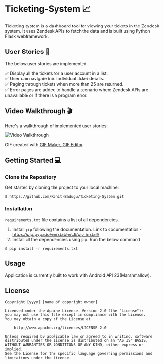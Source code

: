 # Ticketing-System 📈
Ticketing system is a dashboard tool for viewing your tickets in the Zendesk system. It uses Zendesk APIs to fetch the data and is built using Python Flask webframework.

## User Stories :dart:
The below user stories are implemented.

:white_check_mark: Display all the tickets for a user account in a list. <br />
:white_check_mark: User can navigate into individual ticket details. <br />
:white_check_mark: Paging through tickets when more than 25 are returned. <br />
:white_check_mark: Error pages are added to handle a scenario where Zendesk APIs are unavailable or if there is a program error. <br />

## Video Walkthrough :clapper:

Here's a walkthrough of implemented user stories:

<img src='walkthrough.gif' title='Video Walkthrough' width='' alt='Video Walkthrough' />

GIF created with [GIF Maker, GIF Editor](https://play.google.com/store/apps/details?id=com.media.zatashima.studio&hl=en_US&gl=US).

## Getting Started 💻

### Clone the Repository 

Get started by cloning the project to your local machine:

```
$ https://github.com/Rohit-Badugu/Ticketing-System.git
```

### Installation
```requirements.txt``` file contains a list of all dependencies. 
1. Install `pip` following the documentation. Link to documentation - https://pip.pypa.io/en/stable/cli/pip_install/
2. Install all the dependencies using pip. Run the below command
```
$ pip install -r requirements.txt
```



## Usage
Application is currently built to work with Android API 23(Marshmallow). 



## License

    Copyright [yyyy] [name of copyright owner]

    Licensed under the Apache License, Version 2.0 (the "License");
    you may not use this file except in compliance with the License.
    You may obtain a copy of the License at

        http://www.apache.org/licenses/LICENSE-2.0

    Unless required by applicable law or agreed to in writing, software
    distributed under the License is distributed on an "AS IS" BASIS,
    WITHOUT WARRANTIES OR CONDITIONS OF ANY KIND, either express or implied.
    See the License for the specific language governing permissions and
    limitations under the License.

